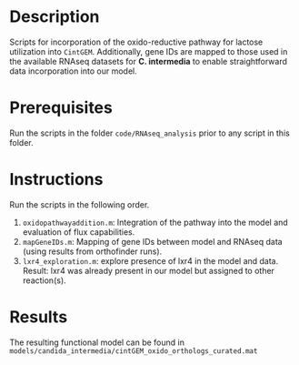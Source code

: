 # Description
Scripts for incorporation of the oxido-reductive pathway for lactose utilization into `CintGEM`. Additionally, gene IDs are mapped to those used in the available RNAseq datasets for **C. intermedia** to enable straightforward data incorporation into our model.
 
# Prerequisites
Run the scripts in the folder `code/RNAseq_analysis` prior to any script in this folder.

# Instructions
Run the scripts in the following order.
 
1. `oxidopathwayaddition.m`: Integration of the pathway into the model and evaluation of flux capabilities. 
2. `mapGeneIDs.m`: Mapping of gene IDs between model and RNAseq data (using results from orthofinder runs).
3. `lxr4_exploration.m`: explore presence of lxr4 in the model and data. Result: lxr4 was already present in our model but assigned to other reaction(s).

# Results
The resulting functional model can be found in `models/candida_intermedia/cintGEM_oxido_orthologs_curated.mat`
